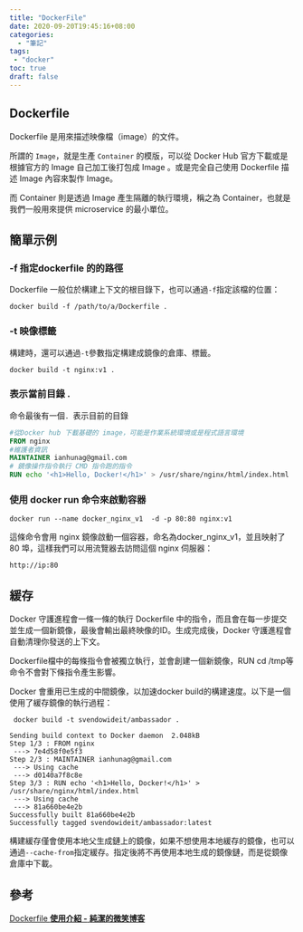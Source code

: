 ```yaml
---
title: "DockerFile"
date: 2020-09-20T19:45:16+08:00
categories:
  - "筆記"
tags:
 - "docker"
toc: true
draft: false
---
```


<!--more-->
## Dockerfile

Dockerfile 是用來描述映像檔（image）的文件。

所謂的 `Image`，就是生產 `Container` 的模版，可以從 Docker Hub 官方下載或是根據官方的 Image 自己加工後打包成 Image 。或是完全自己使用 Dockerfile 描述 Image 內容來製作 Image。

而 Container 則是透過 Image 產生隔離的執行環境，稱之為 Container，也就是我們一般用來提供 microservice 的最小單位。

## 簡單示例

### -f 指定dockerfile 的的路徑

Dockerfile 一般位於構建上下文的根目錄下，也可以通過`-f`指定該檔的位置：

````shell
docker build -f /path/to/a/Dockerfile .
````

### -t 映像標籤

構建時，還可以通過`-t`參數指定構建成鏡像的倉庫、標籤。

```shell
docker build -t nginx:v1 .
```

### 表示當前目錄 .

命令最後有一個`. `表示目前的目錄

````dockerfile
#從Docker hub 下載基礎的 image，可能是作業系統環境或是程式語言環境
FROM nginx
#維護者資訊
MAINTAINER ianhunag@gmail.com 
# 鏡像操作指令執行 CMD 指令跑的指令
RUN echo '<h1>Hello, Docker!</h1>' > /usr/share/nginx/html/index.html
````

### 使用 docker run 命令來啟動容器

```shell
docker run --name docker_nginx_v1  -d -p 80:80 nginx:v1
```

這條命令會用 nginx 鏡像啟動一個容器，命名為docker_nginx_v1，並且映射了 80 埠，這樣我們可以用流覽器去訪問這個 nginx 伺服器：

```shell
http://ip:80

```

## 緩存

Docker 守護進程會一條一條的執行 Dockerfile 中的指令，而且會在每一步提交並生成一個新鏡像，最後會輸出最終映像的ID。生成完成後，Docker 守護進程會自動清理你發送的上下文。

Dockerfile檔中的每條指令會被獨立執行，並會創建一個新鏡像，RUN cd /tmp等命令不會對下條指令產生影響。

Docker 會重用已生成的中間鏡像，以加速docker build的構建速度。以下是一個使用了緩存鏡像的執行過程：



```shell
 docker build -t svendowideit/ambassador .
```

```shell
Sending build context to Docker daemon  2.048kB
Step 1/3 : FROM nginx
 ---> 7e4d58f0e5f3
Step 2/3 : MAINTAINER ianhunag@gmail.com
 ---> Using cache
 ---> d0140a7f8c8e
Step 3/3 : RUN echo '<h1>Hello, Docker!</h1>' > /usr/share/nginx/html/index.html
 ---> Using cache
 ---> 81a660be4e2b
Successfully built 81a660be4e2b
Successfully tagged svendowideit/ambassador:latest

```

構建緩存僅會使用本地父生成鏈上的鏡像，如果不想使用本地緩存的鏡像，也可以通過`--cache-from`指定緩存。指定後將不再使用本地生成的鏡像鏈，而是從鏡像倉庫中下載。

## 參考

[Dockerfile **使用介紹 -** **純潔的微笑博客**](http://www.ityouknow.com/docker/2018/03/12/docker-use-dockerfile.html)

